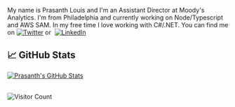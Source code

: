 My name is Prasanth Louis and I'm an Assistant Director at Moody's Analytics. I'm from Philadelphia and currently working on Node/Typescript and AWS SAM. In my free time I love working with C#/.NET. You can find me on [![Twitter][1.2]][1] or&nbsp; [![LinkedIn][3.2]][3]

## &#x1f4c8; GitHub Stats 

<a href="https://github.com/prasanthlouis/prasanthlouis">
  <img align="center" src="https://github-readme-stats.vercel.app/api?username=prasanthlouis&show_icons=true&line_height=27&count_private=true&title_color=ffffff&text_color=c9cacc&icon_color=2bbc8a&bg_color=1d1f21" alt="Prasanth's GitHub Stats" />
</a>
<br><br>

![Visitor Count](https://profile-counter.glitch.me/prasanthlouis/count.svg)
<!-- icons with padding -->

[1.1]: http://i.imgur.com/tXSoThF.png (twitter icon with padding)
[2.1]: http://i.imgur.com/0o48UoR.png (github icon with padding)

<!-- icons without padding --> 

[1.2]: http://i.imgur.com/wWzX9uB.png (My Twitter)
[2.2]: http://i.imgur.com/9I6NRUm.png (github icon without padding)
[3.2]: https://raw.githubusercontent.com/MartinHeinz/MartinHeinz/master/linkedin-3-16.png (My LinkedIn)

<!-- links to your social media accounts -->

[1]: https://twitter.com/prasanthlouis
[2]: https://github.com/prasanthlouis
[3]: https://www.linkedin.com/in/prasanthlouis/
